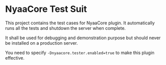 # NyaaCore Test Suit

This project contains the test cases for NyaaCore plugin. It automatically runs all the tests and
shutdown the server when complete.

It shall be used for debugging and demonstration purpose but should never be installed on a production server.

You need to specify `-Dnyaacore.tester.enabled=true` to make this plugin effective.

